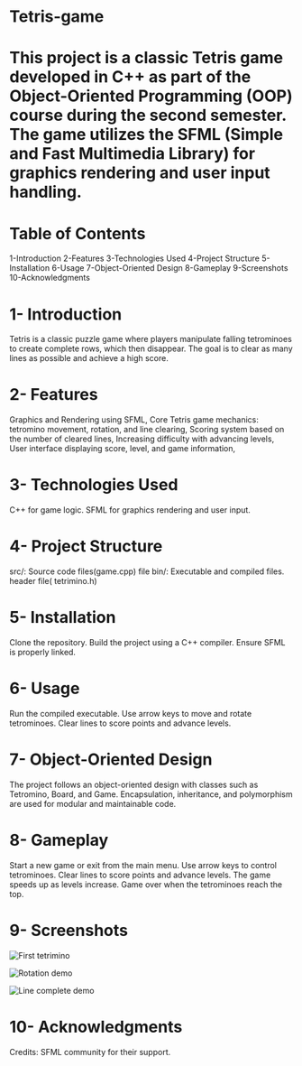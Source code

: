 # Tetris-game
# This project is a classic Tetris game developed in C++ as part of the Object-Oriented Programming (OOP) course during the second semester. The game utilizes the SFML (Simple and Fast Multimedia Library) for graphics rendering and user input handling.

# Table of Contents
1-Introduction
2-Features
3-Technologies Used
4-Project Structure
5-Installation
6-Usage
7-Object-Oriented Design
8-Gameplay
9-Screenshots
10-Acknowledgments

# 1- Introduction
Tetris is a classic puzzle game where players manipulate falling tetrominoes to create complete rows, which then disappear. The goal is to clear as many lines as possible and achieve a high score.

# 2- Features
Graphics and Rendering using SFML,
Core Tetris game mechanics: tetromino movement, rotation, and line clearing,
Scoring system based on the number of cleared lines,
Increasing difficulty with advancing levels,
User interface displaying score, level, and game information, 

# 3- Technologies Used
C++ for game logic.
SFML for graphics rendering and user input.

# 4- Project Structure
src/: Source code files(game.cpp) file
bin/: Executable and compiled files.
header file( tetrimino.h)

# 5- Installation
Clone the repository.
Build the project using a C++ compiler.
Ensure SFML is properly linked.

# 6- Usage
Run the compiled executable.
Use arrow keys to move and rotate tetrominoes.
Clear lines to score points and advance levels.

# 7- Object-Oriented Design
The project follows an object-oriented design with classes such as Tetromino, Board, and Game. Encapsulation, inheritance, and polymorphism are used for modular and maintainable code.

# 8- Gameplay
Start a new game or exit from the main menu.
Use arrow keys to control tetrominoes.
Clear lines to score points and advance levels.
The game speeds up as levels increase.
Game over when the tetrominoes reach the top.

# 9- Screenshots
![First tetrimino](https://github.com/Ramisha-Pasha/Tetris-game/assets/134005029/155c0b1a-c6eb-45cf-a064-c7d4be449331)

![Rotation demo](https://github.com/Ramisha-Pasha/Tetris-game/assets/134005029/8e2ba3ae-a1db-4198-b1d5-fb70f39ad48b)

![Line complete demo](https://github.com/Ramisha-Pasha/Tetris-game/assets/134005029/09cc2c3a-52e5-4410-827c-399aec93e5ec)


# 10- Acknowledgments
Credits: SFML community for their support.
